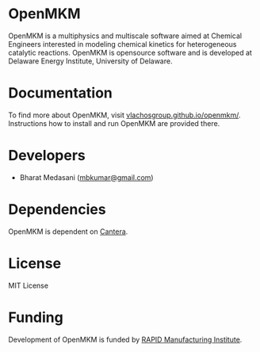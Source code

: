 # OpenMKM
OpenMKM is a multiphysics and multiscale software aimed at Chemical Engineers
interested in modeling chemical kinetics for heterogeneous catalytic reactions.
OpenMKM is opensource software and is developed at Delaware Energy Institute,
University of Delaware.

# Documentation
To find more about OpenMKM, visit [vlachosgroup.github.io/openmkm/][doc_page].
Instructions how to install and run OpenMKM are provided there.

# Developers
- Bharat Medasani (mbkumar@gmail.com)

# Dependencies
OpenMKM is dependent on [Cantera][cantera_page].

# License
MIT License

# Funding
Development of OpenMKM is funded by [RAPID Manufacturing Institute][rapid_page].

[doc_page]: https://vlachosgroup.github.io/openmkm/
[cantera_page]: http://www.cantera.org
[rapid_page]: http://www.aiche.org/rapid
